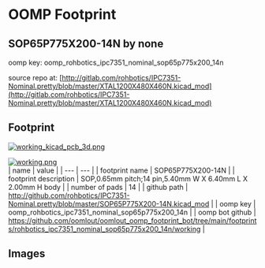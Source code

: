 # OOMP Footprint  
## SOP65P775X200-14N  by none  
  
oomp key: oomp_rohbotics_ipc7351_nominal_sop65p775x200_14n  
  
source repo at: [http://gitlab.com/rohbotics/IPC7351-Nominal.pretty/blob/master/XTAL1200X480X460N.kicad_mod](http://gitlab.com/rohbotics/IPC7351-Nominal.pretty/blob/master/XTAL1200X480X460N.kicad_mod)  
## Footprint  
  
[![working_kicad_pcb_3d.png](working_kicad_pcb_3d_600.png)](working_kicad_pcb_3d.png)  
  
[![working.png](working_600.png)](working.png)  
| name | value | 
| --- | --- | 
| footprint name | SOP65P775X200-14N | 
| footprint description | SOP,0.65mm pitch;14 pin,5.40mm W X 6.40mm L X 2.00mm H body | 
| number of pads | 14 | 
| github path | http://github.com/rohbotics/IPC7351-Nominal.pretty/blob/master/SOP65P775X200-14N.kicad_mod | 
| oomp key | oomp_rohbotics_ipc7351_nominal_sop65p775x200_14n | 
| oomp bot github | https://github.com/oomlout/oomlout_oomp_footprint_bot/tree/main/footprints/rohbotics_ipc7351_nominal_sop65p775x200_14n/working | 
## Images  
